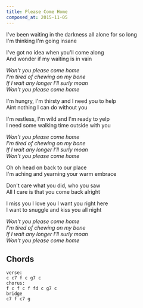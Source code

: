 ```yaml
---
title: Please Come Home
composed_at: 2015-11-05
---
```


I've been waiting in the darkness all alone for so long  
I'm thinking I'm going insane  

I've got no idea when you'll come along  
And wonder if my waiting is in vain  

*Won't you please come home*  
*I'm tired of chewing on my bone*  
*If I wait any longer I'll surly moan*  
*Won't you please come home*  

I'm hungry, I'm thirsty and I need you to help  
Aint nothing I can do without you  

I'm restless, I'm wild and I'm ready to yelp  
I need some walking time outside with you  

*Won't you please come home*  
*I'm tired of chewing on my bone*  
*If I wait any longer I'll surly moan*  
*Won't you please come home*  

Oh oh head on back to our place  
I'm aching and yearning your warm embrace  

Don't care what you did, who you saw  
All I care is that you come back alright  

I miss you I love you I want you right here  
I want to snuggle and kiss you all night  

*Won't you please come home*  
*I'm tired of chewing on my bone*  
*If I wait any longer I'll surly moan*  
*Won't you please come home*  

## Chords

```
verse:
c c7 f c g7 c
chorus:
f c f c f fd c g7 c
bridge
c7 f c7 g
```
